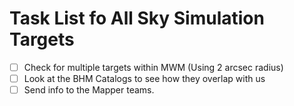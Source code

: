 # Task List fo All Sky Simulation Targets
 - [ ] Check for multiple targets within MWM (Using 2 arcsec radius)
 - [ ] Look at the BHM Catalogs to see how they overlap with us
 - [ ] Send info to the Mapper teams.
